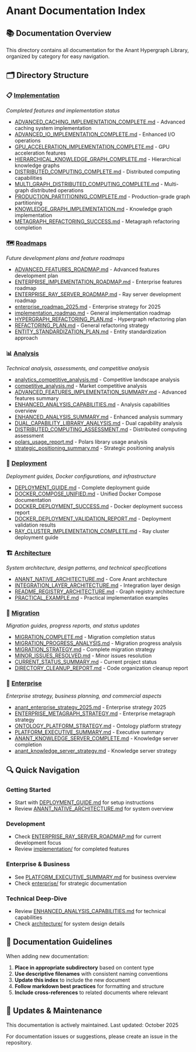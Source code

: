 # Anant Documentation Index

## 📚 **Documentation Overview**

This directory contains all documentation for the Anant Hypergraph Library, organized by category for easy navigation.

## 🗂️ **Directory Structure**

### 📋 **[Implementation](./implementation/)**
*Completed features and implementation status*

- [ADVANCED_CACHING_IMPLEMENTATION_COMPLETE.md](./implementation/ADVANCED_CACHING_IMPLEMENTATION_COMPLETE.md) - Advanced caching system implementation
- [ADVANCED_IO_IMPLEMENTATION_COMPLETE.md](./implementation/ADVANCED_IO_IMPLEMENTATION_COMPLETE.md) - Enhanced I/O operations
- [GPU_ACCELERATION_IMPLEMENTATION_COMPLETE.md](./implementation/GPU_ACCELERATION_IMPLEMENTATION_COMPLETE.md) - GPU acceleration features
- [HIERARCHICAL_KNOWLEDGE_GRAPH_COMPLETE.md](./implementation/HIERARCHICAL_KNOWLEDGE_GRAPH_COMPLETE.md) - Hierarchical knowledge graphs
- [DISTRIBUTED_COMPUTING_COMPLETE.md](./implementation/DISTRIBUTED_COMPUTING_COMPLETE.md) - Distributed computing capabilities
- [MULTI_GRAPH_DISTRIBUTED_COMPUTING_COMPLETE.md](./implementation/MULTI_GRAPH_DISTRIBUTED_COMPUTING_COMPLETE.md) - Multi-graph distributed operations
- [PRODUCTION_PARTITIONING_COMPLETE.md](./implementation/PRODUCTION_PARTITIONING_COMPLETE.md) - Production-grade graph partitioning
- [KNOWLEDGE_GRAPH_IMPLEMENTATION.md](./implementation/KNOWLEDGE_GRAPH_IMPLEMENTATION.md) - Knowledge graph implementation
- [METAGRAPH_REFACTORING_SUCCESS.md](./implementation/METAGRAPH_REFACTORING_SUCCESS.md) - Metagraph refactoring completion

### 🗺️ **[Roadmaps](./roadmaps/)**
*Future development plans and feature roadmaps*

- [ADVANCED_FEATURES_ROADMAP.md](./roadmaps/ADVANCED_FEATURES_ROADMAP.md) - Advanced features development plan
- [ENTERPRISE_IMPLEMENTATION_ROADMAP.md](./roadmaps/ENTERPRISE_IMPLEMENTATION_ROADMAP.md) - Enterprise features roadmap
- [ENTERPRISE_RAY_SERVER_ROADMAP.md](./roadmaps/ENTERPRISE_RAY_SERVER_ROADMAP.md) - Ray server development roadmap
- [enterprise_roadmap_2025.md](./roadmaps/enterprise_roadmap_2025.md) - Enterprise strategy for 2025
- [implementation_roadmap.md](./roadmaps/implementation_roadmap.md) - General implementation roadmap
- [HYPERGRAPH_REFACTORING_PLAN.md](./roadmaps/HYPERGRAPH_REFACTORING_PLAN.md) - Hypergraph refactoring plan
- [REFACTORING_PLAN.md](./roadmaps/REFACTORING_PLAN.md) - General refactoring strategy
- [ENTITY_STANDARDIZATION_PLAN.md](./roadmaps/ENTITY_STANDARDIZATION_PLAN.md) - Entity standardization approach

### 📊 **[Analysis](./analysis/)**
*Technical analysis, assessments, and competitive analysis*

- [analytics_competitive_analysis.md](./analysis/analytics_competitive_analysis.md) - Competitive landscape analysis
- [competitive_analysis.md](./analysis/competitive_analysis.md) - Market competitive analysis
- [ADVANCED_FEATURES_IMPLEMENTATION_SUMMARY.md](./analysis/ADVANCED_FEATURES_IMPLEMENTATION_SUMMARY.md) - Advanced features summary
- [ENHANCED_ANALYSIS_CAPABILITIES.md](./analysis/ENHANCED_ANALYSIS_CAPABILITIES.md) - Analysis capabilities overview
- [ENHANCED_ANALYSIS_SUMMARY.md](./analysis/ENHANCED_ANALYSIS_SUMMARY.md) - Enhanced analysis summary
- [DUAL_CAPABILITY_LIBRARY_ANALYSIS.md](./analysis/DUAL_CAPABILITY_LIBRARY_ANALYSIS.md) - Dual capability analysis
- [DISTRIBUTED_COMPUTING_ASSESSMENT.md](./analysis/DISTRIBUTED_COMPUTING_ASSESSMENT.md) - Distributed computing assessment
- [polars_usage_report.md](./analysis/polars_usage_report.md) - Polars library usage analysis
- [strategic_positioning_summary.md](./analysis/strategic_positioning_summary.md) - Strategic positioning analysis

### 🚀 **[Deployment](./deployment/)**
*Deployment guides, Docker configurations, and infrastructure*

- [DEPLOYMENT_GUIDE.md](./deployment/DEPLOYMENT_GUIDE.md) - Complete deployment guide
- [DOCKER_COMPOSE_UNIFIED.md](./deployment/DOCKER_COMPOSE_UNIFIED.md) - Unified Docker Compose documentation
- [DOCKER_DEPLOYMENT_SUCCESS.md](./deployment/DOCKER_DEPLOYMENT_SUCCESS.md) - Docker deployment success report
- [DOCKER_DEPLOYMENT_VALIDATION_REPORT.md](./deployment/DOCKER_DEPLOYMENT_VALIDATION_REPORT.md) - Deployment validation results
- [RAY_CLUSTER_IMPLEMENTATION_COMPLETE.md](./deployment/RAY_CLUSTER_IMPLEMENTATION_COMPLETE.md) - Ray cluster deployment guide

### 🏗️ **[Architecture](./architecture/)**
*System architecture, design patterns, and technical specifications*

- [ANANT_NATIVE_ARCHITECTURE.md](./architecture/ANANT_NATIVE_ARCHITECTURE.md) - Core Anant architecture
- [INTEGRATION_LAYER_ARCHITECTURE.md](./architecture/INTEGRATION_LAYER_ARCHITECTURE.md) - Integration layer design
- [README_REGISTRY_ARCHITECTURE.md](./architecture/README_REGISTRY_ARCHITECTURE.md) - Graph registry architecture
- [PRACTICAL_EXAMPLE.md](./architecture/PRACTICAL_EXAMPLE.md) - Practical implementation examples

### 🔄 **[Migration](./migration/)**
*Migration guides, progress reports, and status updates*

- [MIGRATION_COMPLETE.md](./migration/MIGRATION_COMPLETE.md) - Migration completion status
- [MIGRATION_PROGRESS_ANALYSIS.md](./migration/MIGRATION_PROGRESS_ANALYSIS.md) - Migration progress analysis
- [MIGRATION_STRATEGY.md](./migration/MIGRATION_STRATEGY.md) - Complete migration strategy
- [MINOR_ISSUES_RESOLVED.md](./migration/MINOR_ISSUES_RESOLVED.md) - Minor issues resolution
- [CURRENT_STATUS_SUMMARY.md](./migration/CURRENT_STATUS_SUMMARY.md) - Current project status
- [DIRECTORY_CLEANUP_REPORT.md](./migration/DIRECTORY_CLEANUP_REPORT.md) - Code organization cleanup report

### 🏢 **[Enterprise](./enterprise/)**
*Enterprise strategy, business planning, and commercial aspects*

- [anant_enterprise_strategy_2025.md](./enterprise/anant_enterprise_strategy_2025.md) - Enterprise strategy 2025
- [ENTERPRISE_METAGRAPH_STRATEGY.md](./enterprise/ENTERPRISE_METAGRAPH_STRATEGY.md) - Enterprise metagraph strategy
- [ONTOLOGY_PLATFORM_STRATEGY.md](./enterprise/ONTOLOGY_PLATFORM_STRATEGY.md) - Ontology platform strategy
- [PLATFORM_EXECUTIVE_SUMMARY.md](./enterprise/PLATFORM_EXECUTIVE_SUMMARY.md) - Executive summary
- [ANANT_KNOWLEDGE_SERVER_COMPLETE.md](./enterprise/ANANT_KNOWLEDGE_SERVER_COMPLETE.md) - Knowledge server completion
- [anant_knowledge_server_strategy.md](./enterprise/anant_knowledge_server_strategy.md) - Knowledge server strategy

## 🔍 **Quick Navigation**

### **Getting Started**
- Start with [DEPLOYMENT_GUIDE.md](./deployment/DEPLOYMENT_GUIDE.md) for setup instructions
- Review [ANANT_NATIVE_ARCHITECTURE.md](./architecture/ANANT_NATIVE_ARCHITECTURE.md) for system overview

### **Development**
- Check [ENTERPRISE_RAY_SERVER_ROADMAP.md](./roadmaps/ENTERPRISE_RAY_SERVER_ROADMAP.md) for current development focus
- Review [implementation/](./implementation/) for completed features

### **Enterprise & Business**
- See [PLATFORM_EXECUTIVE_SUMMARY.md](./enterprise/PLATFORM_EXECUTIVE_SUMMARY.md) for business overview
- Check [enterprise/](./enterprise/) for strategic documentation

### **Technical Deep-Dive**
- Review [ENHANCED_ANALYSIS_CAPABILITIES.md](./analysis/ENHANCED_ANALYSIS_CAPABILITIES.md) for technical capabilities
- Check [architecture/](./architecture/) for system design details

## 📝 **Documentation Guidelines**

When adding new documentation:
1. **Place in appropriate subdirectory** based on content type
2. **Use descriptive filenames** with consistent naming conventions
3. **Update this index** to include the new document
4. **Follow markdown best practices** for formatting and structure
5. **Include cross-references** to related documents where relevant

## 🔄 **Updates & Maintenance**

This documentation is actively maintained. Last updated: October 2025

For documentation issues or suggestions, please create an issue in the repository.
